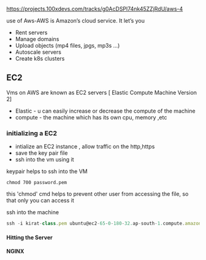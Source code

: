 https://projects.100xdevs.com/tracks/g0AcDSPl74nk45ZZjRdU/aws-4

use of Aws-AWS is Amazon’s cloud service. It let’s you 
- Rent servers
- Manage domains
- Upload objects (mp4 files, jpgs, mp3s …)
- Autoscale servers
- Create k8s clusters

## EC2
Vms on AWS are known as EC2 servers [ Elastic Compute Machine Version 2]
- Elastic - u can easily increase or decrease the compute of the machine 
- compute - the machine which has its own cpu, memory ,etc

### initializing a EC2
- intialize an EC2 instance , allow traffic on the http,https
- save the key pair file 
- ssh into the vm using it

keypair helps to ssh into the VM 

```
chmod 700 password.pem
```
this 'chmod' cmd helps to prevent other user from accessing the file, so that only you can access it

ssh into the machine 
```jsx
ssh -i kirat-class.pem ubuntu@ec2-65-0-180-32.ap-south-1.compute.amazonaws.com
```

#### Hitting the Server

#### NGINX
